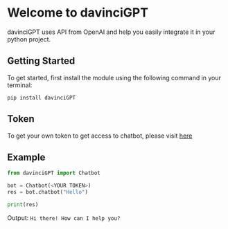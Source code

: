 # Welcome to davinciGPT

davinciGPT uses API from OpenAI and help you easily integrate it in your python project.

## Getting Started

To get started, first install the module using the following command in your terminal:

```pip install davinciGPT```

## Token

To get your own token to get access to chatbot, please visit [here](https://t.me/SOME1_HING/220)

## Example

```python
from davinciGPT import Chatbot

bot = Chatbot(<YOUR TOKEN>)
res = bot.chatbot("Hello")

print(res)
```

Output: ```Hi there! How can I help you?```
